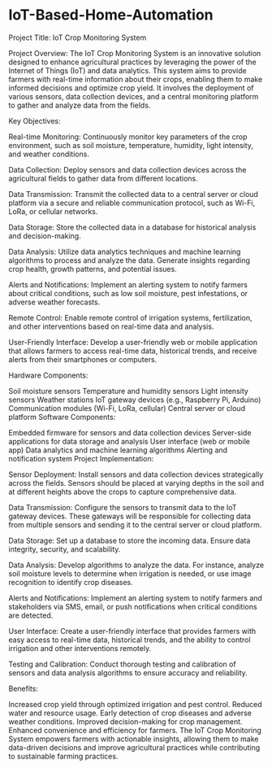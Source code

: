 ﻿# IoT-Based-Home-Automation
Project Title: IoT Crop Monitoring System

Project Overview:
The IoT Crop Monitoring System is an innovative solution designed to enhance agricultural practices by leveraging the power of the Internet of Things (IoT) and data analytics. This system aims to provide farmers with real-time information about their crops, enabling them to make informed decisions and optimize crop yield. It involves the deployment of various sensors, data collection devices, and a central monitoring platform to gather and analyze data from the fields.

Key Objectives:

Real-time Monitoring: Continuously monitor key parameters of the crop environment, such as soil moisture, temperature, humidity, light intensity, and weather conditions.

Data Collection: Deploy sensors and data collection devices across the agricultural fields to gather data from different locations.

Data Transmission: Transmit the collected data to a central server or cloud platform via a secure and reliable communication protocol, such as Wi-Fi, LoRa, or cellular networks.

Data Storage: Store the collected data in a database for historical analysis and decision-making.

Data Analysis: Utilize data analytics techniques and machine learning algorithms to process and analyze the data. Generate insights regarding crop health, growth patterns, and potential issues.

Alerts and Notifications: Implement an alerting system to notify farmers about critical conditions, such as low soil moisture, pest infestations, or adverse weather forecasts.

Remote Control: Enable remote control of irrigation systems, fertilization, and other interventions based on real-time data and analysis.

User-Friendly Interface: Develop a user-friendly web or mobile application that allows farmers to access real-time data, historical trends, and receive alerts from their smartphones or computers.

Hardware Components:

Soil moisture sensors
Temperature and humidity sensors
Light intensity sensors
Weather stations
IoT gateway devices (e.g., Raspberry Pi, Arduino)
Communication modules (Wi-Fi, LoRa, cellular)
Central server or cloud platform
Software Components:

Embedded firmware for sensors and data collection devices
Server-side applications for data storage and analysis
User interface (web or mobile app)
Data analytics and machine learning algorithms
Alerting and notification system
Project Implementation:

Sensor Deployment: Install sensors and data collection devices strategically across the fields. Sensors should be placed at varying depths in the soil and at different heights above the crops to capture comprehensive data.

Data Transmission: Configure the sensors to transmit data to the IoT gateway devices. These gateways will be responsible for collecting data from multiple sensors and sending it to the central server or cloud platform.

Data Storage: Set up a database to store the incoming data. Ensure data integrity, security, and scalability.

Data Analysis: Develop algorithms to analyze the data. For instance, analyze soil moisture levels to determine when irrigation is needed, or use image recognition to identify crop diseases.

Alerts and Notifications: Implement an alerting system to notify farmers and stakeholders via SMS, email, or push notifications when critical conditions are detected.

User Interface: Create a user-friendly interface that provides farmers with easy access to real-time data, historical trends, and the ability to control irrigation and other interventions remotely.

Testing and Calibration: Conduct thorough testing and calibration of sensors and data analysis algorithms to ensure accuracy and reliability.

Benefits:

Increased crop yield through optimized irrigation and pest control.
Reduced water and resource usage.
Early detection of crop diseases and adverse weather conditions.
Improved decision-making for crop management.
Enhanced convenience and efficiency for farmers.
The IoT Crop Monitoring System empowers farmers with actionable insights, allowing them to make data-driven decisions and improve agricultural practices while contributing to sustainable farming practices.
